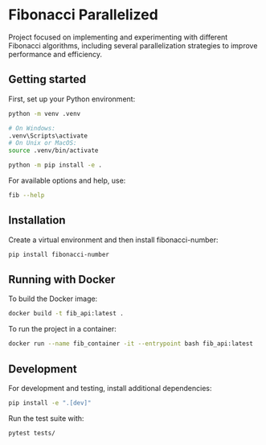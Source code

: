 # Fibonacci Parallelized
Project focused on implementing and experimenting with different Fibonacci algorithms, including several parallelization strategies to improve performance and efficiency.

## Getting started
First, set up your Python environment:

```bash
python -m venv .venv

# On Windows:
.venv\Scripts\activate
# On Unix or MacOS:
source .venv/bin/activate

python -m pip install -e .
```

For available options and help, use:

```bash
fib --help
```

## Installation

Create a virtual environment and then install fibonacci-number:

```bash
pip install fibonacci-number
```

## Running with Docker

To build the Docker image:

```bash
docker build -t fib_api:latest .
```

To run the project in a container:

```bash
docker run --name fib_container -it --entrypoint bash fib_api:latest
```

## Development

For development and testing, install additional dependencies:

```bash
pip install -e ".[dev]"
```

Run the test suite with:

```bash
pytest tests/
```